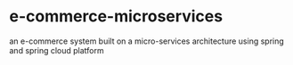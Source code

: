 # e-commerce-microservices
an e-commerce system built on a micro-services architecture using spring and spring cloud platform
